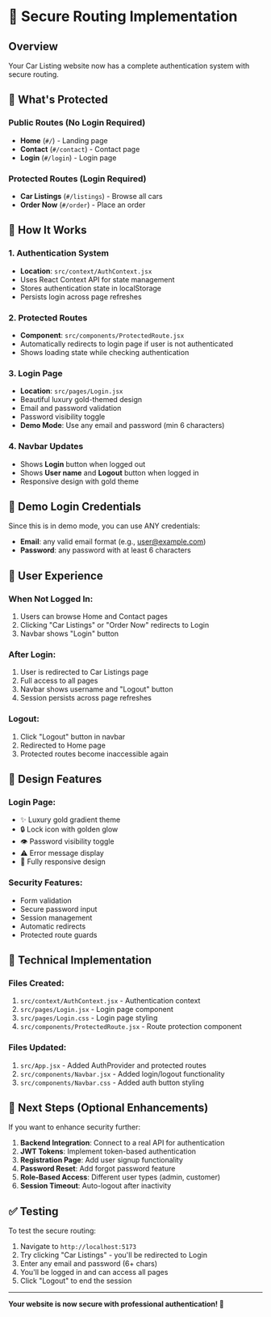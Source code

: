 # 🔐 Secure Routing Implementation

## Overview
Your Car Listing website now has a complete authentication system with secure routing.

## 🎯 What's Protected

### Public Routes (No Login Required)
- **Home** (`#/`) - Landing page
- **Contact** (`#/contact`) - Contact page
- **Login** (`#/login`) - Login page

### Protected Routes (Login Required)
- **Car Listings** (`#/listings`) - Browse all cars
- **Order Now** (`#/order`) - Place an order

## 🚀 How It Works

### 1. Authentication System
- **Location**: `src/context/AuthContext.jsx`
- Uses React Context API for state management
- Stores authentication state in localStorage
- Persists login across page refreshes

### 2. Protected Routes
- **Component**: `src/components/ProtectedRoute.jsx`
- Automatically redirects to login page if user is not authenticated
- Shows loading state while checking authentication

### 3. Login Page
- **Location**: `src/pages/Login.jsx`
- Beautiful luxury gold-themed design
- Email and password validation
- Password visibility toggle
- **Demo Mode**: Use any email and password (min 6 characters)

### 4. Navbar Updates
- Shows **Login** button when logged out
- Shows **User name** and **Logout** button when logged in
- Responsive design with gold theme

## 🔑 Demo Login Credentials

Since this is in demo mode, you can use ANY credentials:
- **Email**: any valid email format (e.g., user@example.com)
- **Password**: any password with at least 6 characters

## 📱 User Experience

### When Not Logged In:
1. Users can browse Home and Contact pages
2. Clicking "Car Listings" or "Order Now" redirects to Login
3. Navbar shows "Login" button

### After Login:
1. User is redirected to Car Listings page
2. Full access to all pages
3. Navbar shows username and "Logout" button
4. Session persists across page refreshes

### Logout:
1. Click "Logout" button in navbar
2. Redirected to Home page
3. Protected routes become inaccessible again

## 🎨 Design Features

### Login Page:
- ✨ Luxury gold gradient theme
- 🔒 Lock icon with golden glow
- 👁️ Password visibility toggle
- ⚠️ Error message display
- 📱 Fully responsive design

### Security Features:
- Form validation
- Secure password input
- Session management
- Automatic redirects
- Protected route guards

## 🔧 Technical Implementation

### Files Created:
1. `src/context/AuthContext.jsx` - Authentication context
2. `src/pages/Login.jsx` - Login page component
3. `src/pages/Login.css` - Login page styling
4. `src/components/ProtectedRoute.jsx` - Route protection component

### Files Updated:
1. `src/App.jsx` - Added AuthProvider and protected routes
2. `src/components/Navbar.jsx` - Added login/logout functionality
3. `src/components/Navbar.css` - Added auth button styling

## 🎯 Next Steps (Optional Enhancements)

If you want to enhance security further:
1. **Backend Integration**: Connect to a real API for authentication
2. **JWT Tokens**: Implement token-based authentication
3. **Registration Page**: Add user signup functionality
4. **Password Reset**: Add forgot password feature
5. **Role-Based Access**: Different user types (admin, customer)
6. **Session Timeout**: Auto-logout after inactivity

## ✅ Testing

To test the secure routing:
1. Navigate to `http://localhost:5173`
2. Try clicking "Car Listings" - you'll be redirected to Login
3. Enter any email and password (6+ chars)
4. You'll be logged in and can access all pages
5. Click "Logout" to end the session

---

**Your website is now secure with professional authentication! 🎉**
